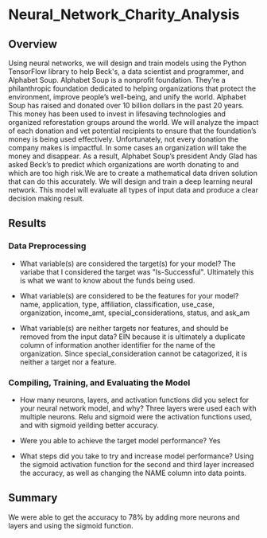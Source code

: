 # Neural_Network_Charity_Analysis

## Overview

Using neural networks, we will design and train models using the Python TensorFlow library to help Beck's, a data scientist and programmer, and Alphabet Soup. Alphabet Soup is a nonprofit foundation. They’re a philanthropic foundation dedicated to helping organizations that protect the environment, improve people’s well-being, and unify the world. Alphabet Soup has raised and donated over 10 billion dollars in the past 20 years. This money has been used to invest in lifesaving technologies and organized reforestation groups around the world. We will analyze the impact of each donation and vet potential recipients to ensure that the foundation’s money is being used effectively. Unfortunately, not every donation the company makes is impactful. In some cases an organization will take the money and disappear. As a result, Alphabet Soup’s president Andy Glad has asked Beck’s to predict which organizations are worth donating to and which are too high risk.We are to create a mathematical data driven solution that can do this accurately. We will design and train a deep learning neural network. This model will evaluate all types of input data and produce a clear decision making result. 

## Results
 
### Data Preprocessing

- What variable(s) are considered the target(s) for your model? The variabe that I considered the target was "Is-Successful". Ultimately this is what we want to know about the funds being used.
         
- What variable(s) are considered to be the features for your model? name, application, type, affiliation, classification, use_case, organization, income_amt, special_considerations, status, and ask_am
            
- What variable(s) are neither targets nor features, and should be removed from the input data? EIN because it is ultimately a duplicate column of information another identifier for the name of the organization. Since special_consideration cannot be catagorized, it is neither a target nor a feature.
            
### Compiling, Training, and Evaluating the Model

- How many neurons, layers, and activation functions did you select for your neural network model, and why? Three layers were used each with multiple neurons. Relu and sigmoid were the activation functions used, and with sigmoid yeilding better accuracy.  

- Were you able to achieve the target model performance? Yes

- What steps did you take to try and increase model performance? Using the sigmoid activation function for the second and third layer increased the accuracy, as well as changing the NAME column into data points.

## Summary

We were able to get the accuracy to 78% by adding more neurons and layers and using the sigmoid function. 

